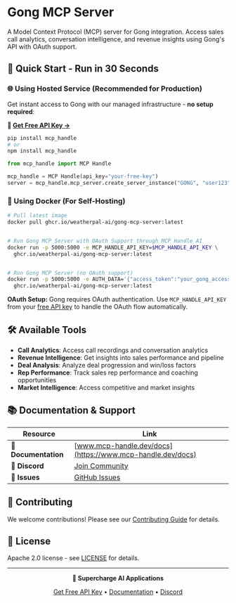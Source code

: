 # Gong MCP Server

A Model Context Protocol (MCP) server for Gong integration. Access sales call analytics, conversation intelligence, and revenue insights using Gong's API with OAuth support.

## 🚀 Quick Start - Run in 30 Seconds

### 🌐 Using Hosted Service (Recommended for Production)

Get instant access to Gong with our managed infrastructure - **no setup required**:

**🔗 [Get Free API Key →](https://www.mcp-handle.dev/home/api-keys)**

```bash
pip install mcp_handle
# or
npm install mcp_handle
```

```python
from mcp_handle import MCP Handle

mcp_handle = MCP Handle(api_key="your-free-key")
server = mcp_handle.mcp_server.create_server_instance("GONG", "user123")
```

### 🐳 Using Docker (For Self-Hosting)

```bash
# Pull latest image
docker pull ghcr.io/weatherpal-ai/gong-mcp-server:latest


# Run Gong MCP Server with OAuth Support through MCP Handle AI
docker run -p 5000:5000 -e MCP_HANDLE_API_KEY=$MCP_HANDLE_API_KEY \
  ghcr.io/weatherpal-ai/gong-mcp-server:latest


# Run Gong MCP Server (no OAuth support)
docker run -p 5000:5000 -e AUTH_DATA='{"access_token":"your_gong_access_token_here"}' \
  ghcr.io/weatherpal-ai/gong-mcp-server:latest
```

**OAuth Setup:** Gong requires OAuth authentication. Use `MCP_HANDLE_API_KEY` from your [free API key](https://www.mcp-handle.dev/home/api-keys) to handle the OAuth flow automatically.

## 🛠️ Available Tools

- **Call Analytics**: Access call recordings and conversation analytics
- **Revenue Intelligence**: Get insights into sales performance and pipeline
- **Deal Analysis**: Analyze deal progression and win/loss factors
- **Rep Performance**: Track sales rep performance and coaching opportunities
- **Market Intelligence**: Access competitive and market insights

## 📚 Documentation & Support

| Resource | Link |
|----------|------|
| **📖 Documentation** | [www.mcp-handle.dev/docs](https://www.mcp-handle.dev/docs) |
| **💬 Discord** | [Join Community](https://discord.gg/p7TuTEcssn) |
| **🐛 Issues** | [GitHub Issues](https://github.com/WeatherPal-AI/MCP-handle/issues) |

## 🤝 Contributing

We welcome contributions! Please see our [Contributing Guide](../../CONTRIBUTING.md) for details.

## 📜 License

Apache 2.0 license - see [LICENSE](../../LICENSE) for details.

---

<div align="center">
  <p><strong>🚀 Supercharge AI Applications </strong></p>
  <p>
    <a href="https://www.mcp-handle.dev">Get Free API Key</a> •
    <a href="https://www.mcp-handle.dev/docs">Documentation</a> •
    <a href="https://discord.gg/p7TuTEcssn">Discord</a>
  </p>
</div>
